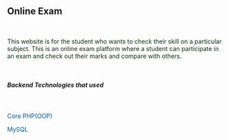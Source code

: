 <h2>Online Exam</h2><br>
                <p style="color: #0b2e13">This website is for the student who wants to check their skill on a particular
                    subject. This is an online exam platform where a student can participate in an exam and check out
                    their marks and compare with others.</p><br>
                <h5>Backend Technologies that used</h5><br>
                <p style="color: #0056b3">Core PHP(OOP)</p>
                <p style="color: #0056b3">MySQL</p>
